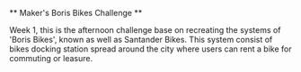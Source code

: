 ** Maker's Boris Bikes Challenge **

Week 1, this is the afternoon challenge base on recreating the systems of 'Boris Bikes', known as well as Santander Bikes. This system consist of bikes docking station spread around the city where users can rent a bike for commuting or leasure.